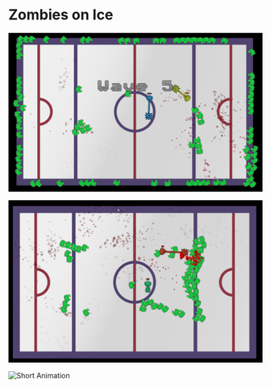 # Zombies on Ice

![Wave](screens/wave.png)

![Smash](screens/smash.png)

![Short Animation](screens/short.gif)
